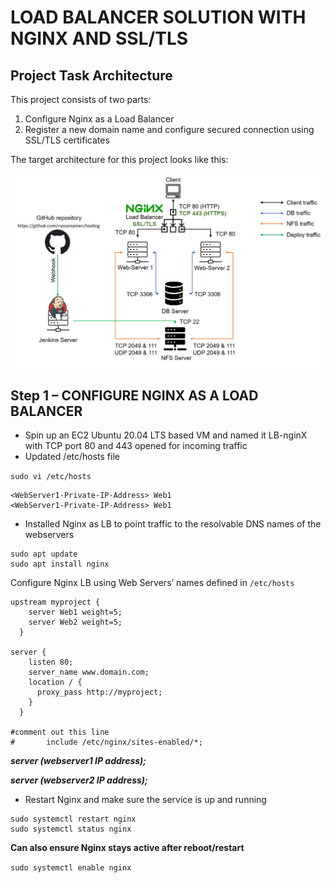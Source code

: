 # LOAD BALANCER SOLUTION WITH NGINX AND SSL/TLS

## Project Task Architecture
This project consists of two parts:

1. Configure Nginx as a Load Balancer
2. Register a new domain name and configure secured connection using SSL/TLS certificates

The target architecture for this project looks like this:


![project-architecture.PNG](./images/project-architecture.PNG)



## Step 1 – CONFIGURE NGINX AS A LOAD BALANCER


* Spin up an EC2 Ubuntu 20.04 LTS based VM and named it LB-nginX with TCP port 80 and 443 opened for incoming traffic
* Updated /etc/hosts file 

`sudo vi /etc/hosts`

```
<WebServer1-Private-IP-Address> Web1
<WebServer1-Private-IP-Address> Web1
```

* Installed Nginx as LB to point traffic to the resolvable DNS names of the webservers


```
sudo apt update
sudo apt install nginx
```

Configure Nginx LB using Web Servers’ names defined in `/etc/hosts`

```
upstream myproject {
    server Web1 weight=5;
    server Web2 weight=5;
  }

server {
    listen 80;
    server_name www.domain.com;
    location / {
      proxy_pass http://myproject;
    }
  }

#comment out this line
#       include /etc/nginx/sites-enabled/*;
```

***server (webserver1 IP address);***

***server (webserver2 IP address);***



* Restart Nginx and make sure the service is up and running

```
sudo systemctl restart nginx
sudo systemctl status nginx
```

**Can also ensure Nginx stays active after reboot/restart**

`sudo systemctl enable nginx`


